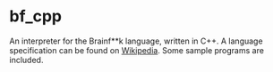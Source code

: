 # bf_cpp

An interpreter for the Brainf**k language, written in C++. A language specification can be found on [Wikipedia](https://en.wikipedia.org/wiki/Brainfuck). Some sample programs are included.